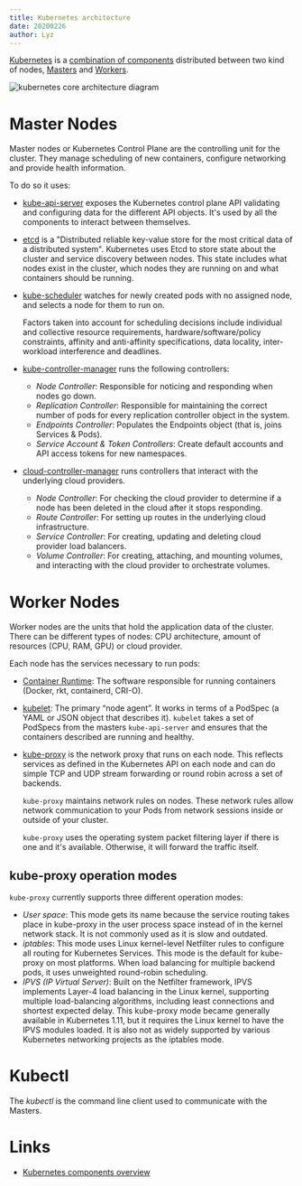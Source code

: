 ```yaml
---
title: Kubernetes architecture
date: 20200226
author: Lyz
---
```


[Kubernetes](kubernetes.md) is a [combination of
components](https://kubernetes.io/docs/concepts/overview/components/)
distributed between two kind of nodes, [Masters](#master-nodes) and
[Workers](#worker-nodes).

![kubernetes core architecture diagram](k8s.core.architecture.png)

# Master Nodes

Master nodes or Kubernetes Control Plane are the controlling unit for the
cluster. They manage scheduling of new containers, configure networking and
provide health information.

To do so it uses:

* [kube-api-server](https://kubernetes.io/docs/concepts/overview/components/#kube-apiserver)
  exposes the Kubernetes control plane API validating and configuring data for
  the different API objects. It's used by all the components to interact between
  themselves.

* [etcd](https://en.wikipedia.org/wiki/Container_Linux#ETCD) is a "Distributed
  reliable key-value store for the most critical data of a distributed system".
  Kubernetes uses Etcd to store state about the cluster and service discovery
  between nodes. This state includes what nodes exist in the cluster, which
  nodes they are running on and what containers should be running.

* [kube-scheduler](https://kubernetes.io/docs/concepts/overview/components/#kube-scheduler)
  watches for newly created pods with no assigned node, and selects a node for
  them to run on.

    Factors taken into account for scheduling decisions include individual and
    collective resource requirements, hardware/software/policy constraints,
    affinity and anti-affinity specifications, data locality, inter-workload
    interference and deadlines.

* [kube-controller-manager](https://kubernetes.io/docs/concepts/overview/components/#kube-controller-manager)
  runs the following controllers:
    * *Node Controller*: Responsible for noticing and responding when nodes go
      down.
    * *Replication Controller*: Responsible for maintaining the correct number
      of pods for every replication controller object in the system.
    * *Endpoints Controller*: Populates the Endpoints object (that is, joins
      Services & Pods).
    * *Service Account & Token Controllers*: Create default accounts and API
      access tokens for new namespaces.

* [cloud-controller-manager](https://kubernetes.io/docs/concepts/overview/components/#cloud-controller-manager)
  runs controllers that interact with the underlying cloud providers.
    * *Node Controller*: For checking the cloud provider to determine if a node
      has been deleted in the cloud after it stops responding.
    * *Route Controller*: For setting up routes in the underlying cloud
      infrastructure.
    * *Service Controller*: For creating, updating and deleting cloud provider
      load balancers.
    * *Volume Controller*: For creating, attaching, and mounting volumes, and
      interacting with the cloud provider to orchestrate volumes.

# Worker Nodes

Worker nodes are the units that hold the application data of the
cluster. There can be different types of nodes: CPU architecture, amount of
resources (CPU, RAM, GPU) or cloud provider.

Each node has the services necessary to run pods:

* [Container
  Runtime](https://kubernetes.io/docs/concepts/overview/components/#container-runtime):
  The software responsible for running containers (Docker, rkt, containerd,
  CRI-O).
* [kubelet](https://kubernetes.io/docs/admin/kubelet/): The primary “node
  agent”. It works in terms of a PodSpec (a YAML or JSON object that describes
  it). `kubelet` takes a set of PodSpecs from the masters `kube-api-server` and
  ensures that the containers described are running and healthy.
* [kube-proxy](https://kubernetes.io/docs/reference/command-line-tools-reference/kube-proxy/) is
  the network proxy that runs on each node. This reflects services as defined in
  the Kubernetes API on each node and can do simple TCP and UDP stream
  forwarding or round robin across a set of backends.

    `kube-proxy` maintains network rules on nodes. These network rules allow
    network communication to your Pods from network sessions inside or outside
    of your cluster.

    `kube-proxy` uses the operating system packet filtering layer if there is
    one and it's available. Otherwise, it will forward the traffic itself.

## kube-proxy operation modes

`kube-proxy` currently supports three different operation modes:

* *User space*: This mode gets its name because the service routing takes place in
  kube-proxy in the user process space instead of in the kernel network stack.
  It is not commonly used as it is slow and outdated.
* *iptables*: This mode uses Linux kernel-level Netfilter rules to configure all
  routing for Kubernetes Services. This mode is the default for kube-proxy on
  most platforms. When load balancing for multiple backend pods, it uses
  unweighted round-robin scheduling.
* *IPVS (IP Virtual Server)*: Built on the Netfilter framework, IPVS implements
  Layer-4 load balancing in the Linux kernel, supporting multiple load-balancing
  algorithms, including least connections and shortest expected delay. This
  kube-proxy mode became generally available in Kubernetes 1.11, but it requires
  the Linux kernel to have the IPVS modules loaded. It is also not as widely
  supported by various Kubernetes networking projects as the iptables mode.

# Kubectl

The *kubectl* is the command line client used to communicate with the Masters.

# Links

* [Kubernetes components overview](https://kubernetes.io/docs/concepts/overview/components/)
